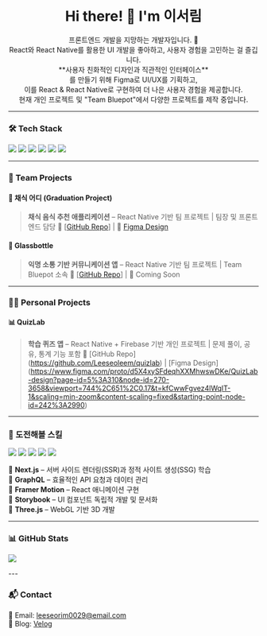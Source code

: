 <h1 align="center">Hi there! 👋 I'm 이서림 </h1>

<p align="center">
  프론트엔드 개발을 지망하는 개발자입니다. 🚀 <br/>
  React와 React Native를 활용한 UI 개발을 좋아하고, 사용자 경험을 고민하는 걸 즐깁니다. <br/>
  **사용자 친화적인 디자인과 직관적인 인터페이스**<br/>
  를 만들기 위해 Figma로 UI/UX를 기획하고, <br/>
  이를 React & React Native로 구현하여 더 나은 사용자 경험을 제공합니다.  <br/>
  현재 개인 프로젝트 및 "Team Bluepot"에서 다양한 프로젝트를 제작 중입니다.  
</p>

---

### 🛠 Tech Stack  

<p align="left">
  <img src="https://img.shields.io/badge/React-61DAFB?style=flat-square&logo=react&logoColor=black"/>
  <img src="https://img.shields.io/badge/React_Native-61DAFB?style=flat-square&logo=react&logoColor=black"/>
  <img src="https://img.shields.io/badge/TypeScript-3178C6?style=flat-square&logo=typescript&logoColor=white"/>
  <img src="https://img.shields.io/badge/Tailwind_CSS-06B6D4?style=flat-square&logo=tailwindcss&logoColor=white"/>
  <img src="https://img.shields.io/badge/Firebase-FFCA28?style=flat-square&logo=firebase&logoColor=black"/>
  <img src="https://img.shields.io/badge/Figma-F24E1E?style=flat-square&logo=figma&logoColor=white"/>
</p>

---

### 👥 Team Projects

#### 🌱 채식 어디 (Graduation Project)

> **채식 음식 추천 애플리케이션** – React Native 기반
> 팀 프로젝트 | 팀장 및 프론트엔드 담당
> 🔗 \[[GitHub Repo](https://github.com/VRRS-Project-Team-GitPage)] | 📱 [Figma Design](https://www.figma.com/proto/Iw4NxpHMFiyFo3bWT6CF3W/%EC%BA%A1%EC%8A%A4%ED%86%A4-%EB%94%94%EC%9E%90%EC%9D%B8-UI-%EC%B5%9C%EC%A2%85?page-id=2%3A647&node-id=2-1016&viewport=-1006%2C617%2C0.56&t=QrVBhkHL52KxprZd-1&scaling=contain&content-scaling=fixed)

#### 💬 Glassbottle

> **익명 소통 기반 커뮤니케이션 앱** – React Native 기반
> 팀 프로젝트 | Team Bluepot 소속
> 🔗 \[[GitHub Repo](https://github.com/T-BluePot/GlassBottle)] | 🚀 Coming Soon

---

### 🙋‍♂️ Personal Projects

#### 📊 QuizLab

> **학습 퀴즈 앱** – React Native + Firebase 기반
> 개인 프로젝트 | 문제 풀이, 공유, 통계 기능 포함
> 🔗 \[GitHub Repo](https://github.com/Leeseoleem/quizlab) | \[Figma Design](https://www.figma.com/proto/d5X4xySFdeqhXXMhwswDKe/QuizLab-design?page-id=5%3A310&node-id=270-3658&viewport=744%2C651%2C0.17&t=kfCwwFgvez4lWqIT-1&scaling=min-zoom&content-scaling=fixed&starting-point-node-id=242%3A2990)

---

### 🎯 도전해볼 스킬  

<p align="left">
  <img src="https://img.shields.io/badge/Next.js-000000?style=flat-square&logo=nextdotjs&logoColor=white"/>
  <img src="https://img.shields.io/badge/GraphQL-E10098?style=flat-square&logo=graphql&logoColor=white"/>
  <img src="https://img.shields.io/badge/Framer_Motion-0055FF?style=flat-square&logo=framer&logoColor=white"/>
  <img src="https://img.shields.io/badge/Storybook-FF4785?style=flat-square&logo=storybook&logoColor=white"/>
  <img src="https://img.shields.io/badge/Three.js-000000?style=flat-square&logo=three.js&logoColor=white"/>
</p>

📌 **Next.js** – 서버 사이드 렌더링(SSR)과 정적 사이트 생성(SSG) 학습  
📌 **GraphQL** – 효율적인 API 요청과 데이터 관리  
📌 **Framer Motion** – React 애니메이션 구현  
📌 **Storybook** – UI 컴포넌트 독립적 개발 및 문서화  
📌 **Three.js** – WebGL 기반 3D 개발  

---

### 📊 GitHub Stats  

<p align="left">
  <img src="https://github-readme-stats.vercel.app/api?username=leeseoleem&show_icons=true&theme=tokyonight"/>
</p>
---

### 📬 Contact  

📧 Email: leeseorim0029@email.com  
📝 Blog: [Velog](https://velog.io/@leeseoleem1014)  
